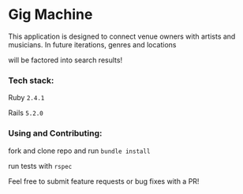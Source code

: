# Gig Machine

This application is designed to connect venue owners with artists and musicians. In future iterations, genres and locations

will be factored into search results!

### Tech stack:

Ruby `2.4.1`

Rails `5.2.0`

### Using and Contributing:

fork and clone repo and run `bundle install`

run tests with `rspec`

Feel free to submit feature requests or bug fixes with a PR!
